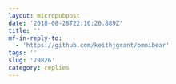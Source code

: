 ```yaml
---
layout: micropubpost
date: '2018-08-28T22:10:26.889Z'
title: ''
mf-in-reply-to:
  - 'https://github.com/keithjgrant/omnibear'
tags: ''
slug: '79826'
category: replies
---
```



